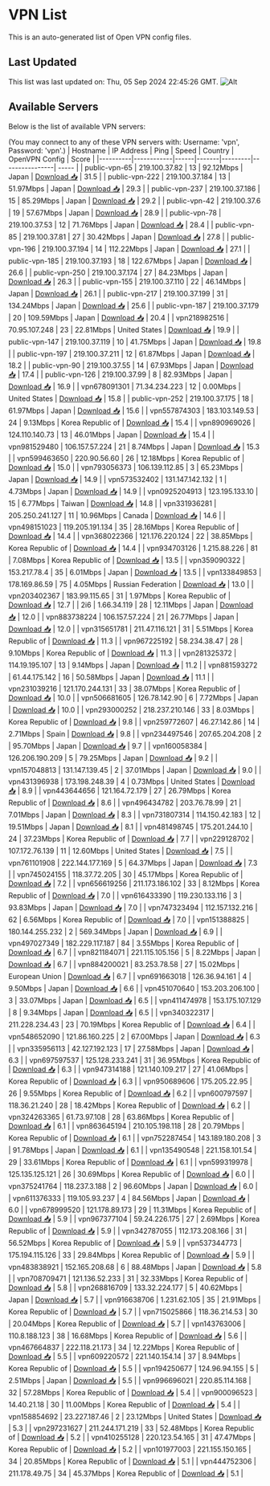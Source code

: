 # VPN List

This is an auto-generated list of Open VPN config files.

## Last Updated

This list was last updated on: Thu, 05 Sep 2024 22:45:26 GMT.
![Alt](https://repobeats.axiom.co/api/embed/186b98318ef1479477931607c1ad7d823f12451f.svg "Repobeats analytics image")

## Available Servers

Below is the list of available VPN servers:

(You may connect to any of these VPN servers with: Username: 'vpn', Password: 'vpn'.)
| Hostname | IP Address | Ping | Speed | Country | OpenVPN Config | Score |
|----------|------------|------|-------|---------|----------------| ----- |
| public-vpn-65 | 219.100.37.82 | 13 | 92.12Mbps | Japan | [Download 📥](./configs/server_0_JP.ovpn) | 31.5 |
| public-vpn-222 | 219.100.37.184 | 13 | 51.97Mbps | Japan | [Download 📥](./configs/server_1_JP.ovpn) | 29.3 |
| public-vpn-237 | 219.100.37.186 | 15 | 85.29Mbps | Japan | [Download 📥](./configs/server_2_JP.ovpn) | 29.2 |
| public-vpn-42 | 219.100.37.6 | 19 | 57.67Mbps | Japan | [Download 📥](./configs/server_3_JP.ovpn) | 28.9 |
| public-vpn-78 | 219.100.37.53 | 12 | 71.76Mbps | Japan | [Download 📥](./configs/server_4_JP.ovpn) | 28.4 |
| public-vpn-85 | 219.100.37.81 | 27 | 30.42Mbps | Japan | [Download 📥](./configs/server_5_JP.ovpn) | 27.8 |
| public-vpn-196 | 219.100.37.194 | 14 | 112.22Mbps | Japan | [Download 📥](./configs/server_6_JP.ovpn) | 27.1 |
| public-vpn-185 | 219.100.37.193 | 18 | 122.67Mbps | Japan | [Download 📥](./configs/server_7_JP.ovpn) | 26.6 |
| public-vpn-250 | 219.100.37.174 | 27 | 84.23Mbps | Japan | [Download 📥](./configs/server_8_JP.ovpn) | 26.3 |
| public-vpn-155 | 219.100.37.110 | 22 | 46.14Mbps | Japan | [Download 📥](./configs/server_9_JP.ovpn) | 26.1 |
| public-vpn-217 | 219.100.37.199 | 31 | 134.24Mbps | Japan | [Download 📥](./configs/server_10_JP.ovpn) | 25.6 |
| public-vpn-187 | 219.100.37.179 | 20 | 109.59Mbps | Japan | [Download 📥](./configs/server_11_JP.ovpn) | 20.4 |
| vpn218982516 | 70.95.107.248 | 23 | 22.81Mbps | United States | [Download 📥](./configs/server_12_US.ovpn) | 19.9 |
| public-vpn-147 | 219.100.37.119 | 10 | 41.75Mbps | Japan | [Download 📥](./configs/server_13_JP.ovpn) | 19.8 |
| public-vpn-197 | 219.100.37.211 | 12 | 61.87Mbps | Japan | [Download 📥](./configs/server_14_JP.ovpn) | 18.2 |
| public-vpn-90 | 219.100.37.55 | 14 | 67.93Mbps | Japan | [Download 📥](./configs/server_15_JP.ovpn) | 17.4 |
| public-vpn-126 | 219.100.37.99 | 8 | 82.93Mbps | Japan | [Download 📥](./configs/server_16_JP.ovpn) | 16.9 |
| vpn678091301 | 71.34.234.223 | 12 | 0.00Mbps | United States | [Download 📥](./configs/server_17_US.ovpn) | 15.8 |
| public-vpn-252 | 219.100.37.175 | 18 | 61.97Mbps | Japan | [Download 📥](./configs/server_18_JP.ovpn) | 15.6 |
| vpn557874303 | 183.103.149.53 | 24 | 9.13Mbps | Korea Republic of | [Download 📥](./configs/server_19_KR.ovpn) | 15.4 |
| vpn890969026 | 124.110.140.73 | 13 | 46.01Mbps | Japan | [Download 📥](./configs/server_20_JP.ovpn) | 15.4 |
| vpn981529480 | 106.157.57.224 | 21 | 8.74Mbps | Japan | [Download 📥](./configs/server_21_JP.ovpn) | 15.3 |
| vpn599463650 | 220.90.56.60 | 26 | 12.18Mbps | Korea Republic of | [Download 📥](./configs/server_22_KR.ovpn) | 15.0 |
| vpn793056373 | 106.139.112.85 | 3 | 65.23Mbps | Japan | [Download 📥](./configs/server_23_JP.ovpn) | 14.9 |
| vpn573532402 | 131.147.142.132 | 1 | 4.73Mbps | Japan | [Download 📥](./configs/server_24_JP.ovpn) | 14.9 |
| vpn0925204913 | 123.195.133.10 | 15 | 6.77Mbps | Taiwan | [Download 📥](./configs/server_25_TW.ovpn) | 14.8 |
| vpn331936281 | 205.250.241.127 | 11 | 10.96Mbps | Canada | [Download 📥](./configs/server_26_CA.ovpn) | 14.6 |
| vpn498151023 | 119.205.191.134 | 35 | 28.16Mbps | Korea Republic of | [Download 📥](./configs/server_27_KR.ovpn) | 14.4 |
| vpn368022366 | 121.176.220.124 | 22 | 38.85Mbps | Korea Republic of | [Download 📥](./configs/server_28_KR.ovpn) | 14.4 |
| vpn934703126 | 1.215.88.226 | 81 | 7.08Mbps | Korea Republic of | [Download 📥](./configs/server_29_KR.ovpn) | 13.5 |
| vpn359090322 | 153.217.78.4 | 35 | 6.01Mbps | Japan | [Download 📥](./configs/server_30_JP.ovpn) | 13.5 |
| vpn133849853 | 178.169.86.59 | 75 | 4.05Mbps | Russian Federation | [Download 📥](./configs/server_31_RU.ovpn) | 13.0 |
| vpn203402367 | 183.99.115.65 | 31 | 1.97Mbps | Korea Republic of | [Download 📥](./configs/server_32_KR.ovpn) | 12.7 |
| 2i6 | 1.66.34.119 | 28 | 12.11Mbps | Japan | [Download 📥](./configs/server_33_JP.ovpn) | 12.0 |
| vpn883738224 | 106.157.57.224 | 21 | 26.77Mbps | Japan | [Download 📥](./configs/server_34_JP.ovpn) | 12.0 |
| vpn315651781 | 211.47.116.121 | 31 | 5.51Mbps | Korea Republic of | [Download 📥](./configs/server_35_KR.ovpn) | 11.3 |
| vpn967225192 | 58.234.38.47 | 28 | 9.10Mbps | Korea Republic of | [Download 📥](./configs/server_36_KR.ovpn) | 11.3 |
| vpn281325372 | 114.19.195.107 | 13 | 9.14Mbps | Japan | [Download 📥](./configs/server_37_JP.ovpn) | 11.2 |
| vpn881593272 | 61.44.175.142 | 16 | 50.58Mbps | Japan | [Download 📥](./configs/server_38_JP.ovpn) | 11.1 |
| vpn231039216 | 121.170.244.131 | 33 | 38.07Mbps | Korea Republic of | [Download 📥](./configs/server_39_KR.ovpn) | 10.0 |
| vpn506681605 | 126.78.142.90 | 6 | 7.72Mbps | Japan | [Download 📥](./configs/server_40_JP.ovpn) | 10.0 |
| vpn293000252 | 218.237.210.146 | 33 | 8.03Mbps | Korea Republic of | [Download 📥](./configs/server_41_KR.ovpn) | 9.8 |
| vpn259772607 | 46.27.142.86 | 14 | 2.71Mbps | Spain | [Download 📥](./configs/server_42_ES.ovpn) | 9.8 |
| vpn234497546 | 207.65.204.208 | 2 | 95.70Mbps | Japan | [Download 📥](./configs/server_43_JP.ovpn) | 9.7 |
| vpn160058384 | 126.206.190.209 | 5 | 79.25Mbps | Japan | [Download 📥](./configs/server_44_JP.ovpn) | 9.2 |
| vpn157048813 | 131.147.139.45 | 2 | 37.01Mbps | Japan | [Download 📥](./configs/server_45_JP.ovpn) | 9.0 |
| vpn431396938 | 173.198.248.39 | 4 | 0.73Mbps | United States | [Download 📥](./configs/server_46_US.ovpn) | 8.9 |
| vpn443644656 | 121.164.72.179 | 27 | 26.79Mbps | Korea Republic of | [Download 📥](./configs/server_47_KR.ovpn) | 8.6 |
| vpn496434782 | 203.76.78.99 | 21 | 7.01Mbps | Japan | [Download 📥](./configs/server_48_JP.ovpn) | 8.3 |
| vpn731807314 | 114.150.42.183 | 12 | 19.51Mbps | Japan | [Download 📥](./configs/server_49_JP.ovpn) | 8.1 |
| vpn481498745 | 175.201.244.10 | 24 | 37.23Mbps | Korea Republic of | [Download 📥](./configs/server_50_KR.ovpn) | 7.7 |
| vpn229128702 | 107.172.76.139 | 11 | 12.60Mbps | United States | [Download 📥](./configs/server_51_US.ovpn) | 7.5 |
| vpn761101908 | 222.144.177.169 | 5 | 64.37Mbps | Japan | [Download 📥](./configs/server_52_JP.ovpn) | 7.3 |
| vpn745024155 | 118.37.72.205 | 30 | 45.17Mbps | Korea Republic of | [Download 📥](./configs/server_53_KR.ovpn) | 7.2 |
| vpn656619256 | 211.173.186.102 | 33 | 8.12Mbps | Korea Republic of | [Download 📥](./configs/server_54_KR.ovpn) | 7.0 |
| vpn616433390 | 119.230.133.116 | 3 | 93.83Mbps | Japan | [Download 📥](./configs/server_55_JP.ovpn) | 7.0 |
| vpn747323494 | 112.157.132.216 | 62 | 6.56Mbps | Korea Republic of | [Download 📥](./configs/server_56_KR.ovpn) | 7.0 |
| vpn151388825 | 180.144.255.232 | 2 | 569.34Mbps | Japan | [Download 📥](./configs/server_57_JP.ovpn) | 6.9 |
| vpn497027349 | 182.229.117.187 | 84 | 3.55Mbps | Korea Republic of | [Download 📥](./configs/server_58_KR.ovpn) | 6.7 |
| vpn821184071 | 221.115.105.156 | 5 | 8.22Mbps | Japan | [Download 📥](./configs/server_59_JP.ovpn) | 6.7 |
| vpn884200021 | 83.253.78.58 | 27 | 15.02Mbps | European Union | [Download 📥](./configs/server_60_EU.ovpn) | 6.7 |
| vpn691663018 | 126.36.94.161 | 4 | 9.50Mbps | Japan | [Download 📥](./configs/server_61_JP.ovpn) | 6.6 |
| vpn451070640 | 153.203.206.100 | 3 | 33.07Mbps | Japan | [Download 📥](./configs/server_62_JP.ovpn) | 6.5 |
| vpn411474978 | 153.175.107.129 | 8 | 9.34Mbps | Japan | [Download 📥](./configs/server_63_JP.ovpn) | 6.5 |
| vpn340322317 | 211.228.234.43 | 23 | 70.19Mbps | Korea Republic of | [Download 📥](./configs/server_64_KR.ovpn) | 6.4 |
| vpn548652090 | 121.86.160.225 | 2 | 67.00Mbps | Japan | [Download 📥](./configs/server_65_JP.ovpn) | 6.3 |
| vpn335956113 | 42.127.192.123 | 17 | 27.58Mbps | Japan | [Download 📥](./configs/server_66_JP.ovpn) | 6.3 |
| vpn697597537 | 125.128.233.241 | 31 | 36.95Mbps | Korea Republic of | [Download 📥](./configs/server_67_KR.ovpn) | 6.3 |
| vpn947314188 | 121.140.109.217 | 27 | 41.06Mbps | Korea Republic of | [Download 📥](./configs/server_68_KR.ovpn) | 6.3 |
| vpn950689606 | 175.205.22.95 | 26 | 9.55Mbps | Korea Republic of | [Download 📥](./configs/server_69_KR.ovpn) | 6.2 |
| vpn600797597 | 118.36.21.240 | 28 | 18.42Mbps | Korea Republic of | [Download 📥](./configs/server_70_KR.ovpn) | 6.2 |
| vpn324263365 | 61.73.97.108 | 28 | 63.86Mbps | Korea Republic of | [Download 📥](./configs/server_71_KR.ovpn) | 6.1 |
| vpn863645194 | 210.105.198.118 | 28 | 20.79Mbps | Korea Republic of | [Download 📥](./configs/server_72_KR.ovpn) | 6.1 |
| vpn752287454 | 143.189.180.208 | 3 | 91.78Mbps | Japan | [Download 📥](./configs/server_73_JP.ovpn) | 6.1 |
| vpn135490548 | 221.158.101.54 | 29 | 33.61Mbps | Korea Republic of | [Download 📥](./configs/server_74_KR.ovpn) | 6.1 |
| vpn599319978 | 125.135.125.121 | 26 | 30.69Mbps | Korea Republic of | [Download 📥](./configs/server_75_KR.ovpn) | 6.0 |
| vpn375241764 | 118.237.3.188 | 2 | 96.60Mbps | Japan | [Download 📥](./configs/server_76_JP.ovpn) | 6.0 |
| vpn611376333 | 119.105.93.237 | 4 | 84.56Mbps | Japan | [Download 📥](./configs/server_77_JP.ovpn) | 6.0 |
| vpn678999520 | 121.178.89.173 | 29 | 11.31Mbps | Korea Republic of | [Download 📥](./configs/server_78_KR.ovpn) | 5.9 |
| vpn967377104 | 59.24.226.175 | 27 | 2.69Mbps | Korea Republic of | [Download 📥](./configs/server_79_KR.ovpn) | 5.9 |
| vpn342787055 | 112.173.208.166 | 31 | 56.52Mbps | Korea Republic of | [Download 📥](./configs/server_80_KR.ovpn) | 5.9 |
| vpn537344773 | 175.194.115.126 | 33 | 29.84Mbps | Korea Republic of | [Download 📥](./configs/server_81_KR.ovpn) | 5.9 |
| vpn483838921 | 152.165.208.68 | 6 | 88.48Mbps | Japan | [Download 📥](./configs/server_82_JP.ovpn) | 5.8 |
| vpn708709471 | 121.136.52.233 | 31 | 32.33Mbps | Korea Republic of | [Download 📥](./configs/server_83_KR.ovpn) | 5.8 |
| vpn268816709 | 133.32.224.177 | 5 | 40.62Mbps | Japan | [Download 📥](./configs/server_84_JP.ovpn) | 5.7 |
| vpn916638706 | 1.231.62.105 | 35 | 21.91Mbps | Korea Republic of | [Download 📥](./configs/server_85_KR.ovpn) | 5.7 |
| vpn715025866 | 118.36.214.53 | 30 | 20.04Mbps | Korea Republic of | [Download 📥](./configs/server_86_KR.ovpn) | 5.7 |
| vpn143763006 | 110.8.188.123 | 38 | 16.68Mbps | Korea Republic of | [Download 📥](./configs/server_87_KR.ovpn) | 5.6 |
| vpn467664837 | 222.118.21.173 | 34 | 12.22Mbps | Korea Republic of | [Download 📥](./configs/server_88_KR.ovpn) | 5.5 |
| vpn609220572 | 221.140.154.14 | 37 | 8.94Mbps | Korea Republic of | [Download 📥](./configs/server_89_KR.ovpn) | 5.5 |
| vpn194250677 | 124.96.94.155 | 5 | 2.51Mbps | Japan | [Download 📥](./configs/server_90_JP.ovpn) | 5.5 |
| vpn996696021 | 220.85.114.168 | 32 | 57.28Mbps | Korea Republic of | [Download 📥](./configs/server_91_KR.ovpn) | 5.4 |
| vpn900096523 | 14.40.21.18 | 30 | 11.00Mbps | Korea Republic of | [Download 📥](./configs/server_92_KR.ovpn) | 5.4 |
| vpn158854692 | 23.227.187.46 | 2 | 23.12Mbps | United States | [Download 📥](./configs/server_93_US.ovpn) | 5.3 |
| vpn297231627 | 211.244.171.219 | 33 | 52.48Mbps | Korea Republic of | [Download 📥](./configs/server_94_KR.ovpn) | 5.2 |
| vpn410255128 | 220.123.54.165 | 31 | 47.47Mbps | Korea Republic of | [Download 📥](./configs/server_95_KR.ovpn) | 5.2 |
| vpn101977003 | 221.155.150.165 | 34 | 20.85Mbps | Korea Republic of | [Download 📥](./configs/server_96_KR.ovpn) | 5.1 |
| vpn444752306 | 211.178.49.75 | 34 | 45.37Mbps | Korea Republic of | [Download 📥](./configs/server_97_KR.ovpn) | 5.1 |

